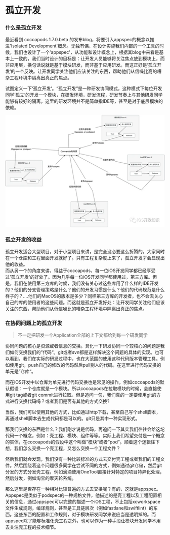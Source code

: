 # 孤立开发

### 什么是孤立开发

最近看到 cocoapods 1.7.0.beta 的发布blog，将要引入appspec的概念以推进'Isolated Development'概念。无独有偶，在设计实施我们内部的一个工具的时候，我们也设计了一个'appspec'，从功能和设计概念上，根据其blog中来看是基本上一致的，我们当时设计的目标是：让开发人员能够将关注焦点放到模块上，而非应用层，换句话说就是基于模块研发，而非基于应用研发。而这正好是‘孤立开发’的一个反映。让开发同学关注他们应该关注的东西，帮助他们从信噪比高的嘈杂工程环境中隔离出真正的焦点。

试图定义一下‘孤立开发’。“孤立开发”是一种研发协同模式，这种模式下每位开发同学‘孤立’的开发一个模块，在研发环境，研发流程，研发节奏上与其他研发同学能够有较好的隔离。这里的研发环境并不是简单指IDE等，甚至是对于底层模块的依赖。

![](../../../.gitbook/assets/640.webp)

### 孤立开发的收益

孤立开发适合大型项目，对于小型项目来讲，是完全没必要这么折腾的。大家同时在一个仓库和工程里面开发就好了。只有工程复杂度上来了，孤立开发才会显现出他的收益。  
而从另一个的角度来讲，得益于cocoapods，每一位iOS开发同学都已经享受过'孤立开发'的好处了。因为几乎每一位iOS开发同学都使用过，第三方库。但是，我们在使用第三方库的时候，我们没有关心过这些库用了什么样的IDE开发的？他们的分支管理策略是什么？他们的开发习惯是什么？他们的代码规范是什么样子的？....他们的MacOS的版本是多少？同样第三方库的开发者，也不会去关心自己的库的使用者的这些问题。而这就是孤立开发好处：让开发同学关注他们应该关注的东西，帮助他们从低信噪比的嘈杂工程环境中隔离出真正的焦点。

### 在协同问题上的孤立开发

> 不一定把研发一个Application全部的上下文都给到每一个研发同学

协同问题的核心是资源或者信息的交换。具化一下研发协同一个较核心的问题是我们如何交换我们的”代码“。git或者svn都是这样解决这个问题的具体的实现。也可以看到，我们在实际的研发过程中，也在大范围的使用这种代码版本管理工具。例如使用git，push自己的修改的代码然后pull别人的代码。在这里进行代码交换的单元是”仓库“。

而在iOS开发中以仓库为单元进行代码交换也是常见的操作，例如cocoapods的默认假设：一个仓库就是一个模块。所以cocoapods在拉取模块的时候，会直接使用git tag或者git commit进行拉取。但是追问一句，我们真的一定要使用git的方式进行交换代码吗？或者我们是否有其他的方式交换?

当然，我们可以使用其他的方式，比如通过http下载，甚至自己写个shell脚本，再通过shell脚本去生成代码都是可以的。git只是其中一种实现形式。

那我们交换的东西是什么？我们刚才说是代码，再追问一下其实我们往往会给这坨代码一个概念，例如：壳工程、模块、组件等等。实际上我们希望交付是一个概念的实体，在cocoapods的假设中这个叫做”模块“或者”pod”。顺着这个逻辑往下想，我们怎么交换一个壳工程，又怎么交换一个工程文件？

然后我们就会发现，我们没有一种比较标准的方式去交付壳工程或者我们的工程文件。然后围绕着这个问题很多同学在尝试不同的方式，例如通过git仓储，然后git分发的方式分发壳工程，例如滴滴使用OneTool直接针对特定的项目特异化处理，然后分发，例如淘宝的摩天轮系统。

那么这里是否存在一种相对比较普遍的方式去交换呢？有的，这就是appspec。Appspec是类似于podspec的一种规格文件，他描述的是壳工程以及工程配置相关的信息，通过appspec可以完整的描述一个iOS工程，不止包括xcworkspace文件生成规则，编译规则，甚至是工具链层次（例如fastlane和swiftlint）的东西。这些东西的配置和工作规则，对于模块研发同学来说应当是透明掉的。而appspec除了能够标准化壳工程之外，也可以作为一种手段让模块开发同学不用去关注壳工程的技术细节。

